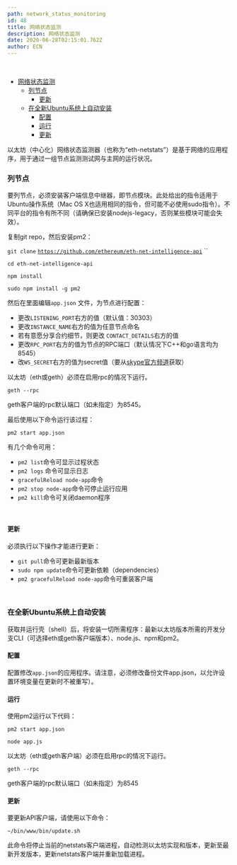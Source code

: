 ```yaml
---
path: network_status_monitoring
id: 48
title: 网络状态监测
description: 网络状态监测
date: 2020-06-28T02:15:01.762Z
author: ECN
---
```


<br/>

* [网络状态监测](https://github.com/ethereum/wiki/wiki/Network-Status#network-status-monitoring) 
  * [列节点 ](https://github.com/ethereum/wiki/wiki/Network-Status#listing)
    * [更新](https://github.com/ethereum/wiki/wiki/Network-Status#updating)
  * [在全新Ubuntu系统上自动安装](https://github.com/ethereum/wiki/wiki/Network-Status#auto-installation-on-a-fresh-ubuntu-install)
    * [配置](https://github.com/ethereum/wiki/wiki/Network-Status#configuration)
    * [运行](https://github.com/ethereum/wiki/wiki/Network-Status#run) 
    * [更新](https://github.com/ethereum/wiki/wiki/Network-Status#updating-1)

以太坊（中心化）网络状态监测器（也称为“eth-netstats”）是基于网络的应用程序，用于通过一组节点监测测试网与主网的运行状况。

### 列节点

要列节点，必须安装客户端信息中继器，即节点模块。此处给出的指令适用于Ubuntu操作系统（Mac OS X也适用相同的指令，但可能不必使用sudo指令）。不同平台的指令有所不同（请确保已安装nodejs-legacy，否则某些模块可能会失效）。

复制git repo，然后安装pm2：

`git clone` [`https://github.com/ethereum/eth-net-intelligence-api`](https://github.com/ethereum/eth-net-intelligence-api) ``

`cd eth-net-intelligence-api` 

`npm install` 

`sudo npm install -g pm2`

然后在里面编辑`app.json` 文件，为节点进行配置：

* 更改`LISTENING_PORT`右方的值（默认值：30303）
* 更改`INSTANCE_NAME`右方的值为任意节点命名
* 若有意愿分享合约细节，则更改 `CONTACT_DETAILS`右方的值
* 更改`RPC_PORT`右方的值为节点的RPC端口（默认情况下C++和go语言均为8545）
* 改`WS_SECRET`右方的值为secret值（要从[skype官方频道](http://tinyurl.com/ofndjbo)获取）

以太坊（eth或geth）必须在启用rpc的情况下运行。

`geth --rpc`

geth客户端的rpc默认端口（如未指定）为8545。

最后使用以下命令运行该过程：

`pm2 start app.json`

有几个命令可用：

* `pm2 list`命令可显示过程状态 
* `pm2 logs` 命令可显示日志  
* `gracefulReload node-app`命令  
* `pm2 stop node-app`命令可停止运行应用 
* `pm2 kill`命令可关闭daemon程序

<br/>

#### 更新

必须执行以下操作才能进行更新：

* `git pull`命令可更新最新版本 
* `sudo npm update`命令可更新依赖（dependencies） 
* `pm2 gracefulReload node-app`命令可重装客户端

<br/> 

### 在全新Ubuntu系统上自动安装

获取并运行壳（shell）后，将安装一切所需程序：最新以太坊版本所需的开发分支CLI（可选择eth或geth客户端版本）、node.js、npm和pm2。

#### 配置

配置修改`app.json`的应用程序。请注意，必须修改备份文件app.json，以允许设置环境变量在更新时不被重写）。

#### 运行

使用pm2运行以下代码：

`pm2 start app.json` 

`node app.js`

以太坊（eth或geth客户端）必须在启用rpc的情况下运行。

`geth --rpc`

geth客户端的rpc默认端口（如未指定）为8545

#### 更新

要更新API客户端，请使用以下命令：

`~/bin/www/bin/update.sh`

此命令将停止当前的netstats客户端进程，自动检测以太坊实现和版本，更新至最新开发版本，更新netstats客户端并重新加载进程。





